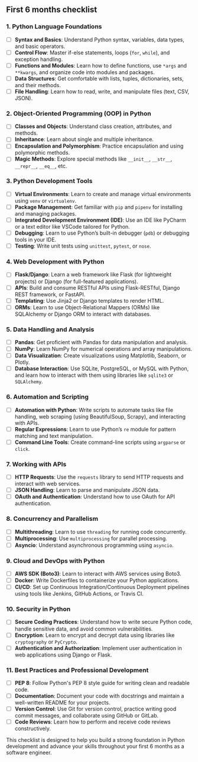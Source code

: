## First 6 months checklist
### 1. **Python Language Foundations**
   - [ ] **Syntax and Basics**: Understand Python syntax, variables, data types, and basic operators.
   - [ ] **Control Flow**: Master if-else statements, loops (`for`, `while`), and exception handling.
   - [ ] **Functions and Modules**: Learn how to define functions, use `*args` and `**kwargs`, and organize code into modules and packages.
   - [ ] **Data Structures**: Get comfortable with lists, tuples, dictionaries, sets, and their methods.
   - [ ] **File Handling**: Learn how to read, write, and manipulate files (text, CSV, JSON).

### 2. **Object-Oriented Programming (OOP) in Python**
   - [ ] **Classes and Objects**: Understand class creation, attributes, and methods.
   - [ ] **Inheritance**: Learn about single and multiple inheritance.
   - [ ] **Encapsulation and Polymorphism**: Practice encapsulation and using polymorphic methods.
   - [ ] **Magic Methods**: Explore special methods like `__init__`, `__str__`, `__repr__`, `__eq__`, etc.

### 3. **Python Development Tools**
   - [ ] **Virtual Environments**: Learn to create and manage virtual environments using `venv` or `virtualenv`.
   - [ ] **Package Management**: Get familiar with `pip` and `pipenv` for installing and managing packages.
   - [ ] **Integrated Development Environment (IDE)**: Use an IDE like PyCharm or a text editor like VSCode tailored for Python.
   - [ ] **Debugging**: Learn to use Python’s built-in debugger (`pdb`) or debugging tools in your IDE.
   - [ ] **Testing**: Write unit tests using `unittest`, `pytest`, or `nose`.

### 4. **Web Development with Python**
   - [ ] **Flask/Django**: Learn a web framework like Flask (for lightweight projects) or Django (for full-featured applications).
   - [ ] **APIs**: Build and consume RESTful APIs using Flask-RESTful, Django REST framework, or FastAPI.
   - [ ] **Templating**: Use Jinja2 or Django templates to render HTML.
   - [ ] **ORMs**: Learn to use Object-Relational Mappers (ORMs) like SQLAlchemy or Django ORM to interact with databases.

### 5. **Data Handling and Analysis**
   - [ ] **Pandas**: Get proficient with Pandas for data manipulation and analysis.
   - [ ] **NumPy**: Learn NumPy for numerical operations and array manipulations.
   - [ ] **Data Visualization**: Create visualizations using Matplotlib, Seaborn, or Plotly.
   - [ ] **Database Interaction**: Use SQLite, PostgreSQL, or MySQL with Python, and learn how to interact with them using libraries like `sqlite3` or `SQLAlchemy`.

### 6. **Automation and Scripting**
   - [ ] **Automation with Python**: Write scripts to automate tasks like file handling, web scraping (using BeautifulSoup, Scrapy), and interacting with APIs.
   - [ ] **Regular Expressions**: Learn to use Python’s `re` module for pattern matching and text manipulation.
   - [ ] **Command Line Tools**: Create command-line scripts using `argparse` or `click`.

### 7. **Working with APIs**
   - [ ] **HTTP Requests**: Use the `requests` library to send HTTP requests and interact with web services.
   - [ ] **JSON Handling**: Learn to parse and manipulate JSON data.
   - [ ] **OAuth and Authentication**: Understand how to use OAuth for API authentication.

### 8. **Concurrency and Parallelism**
   - [ ] **Multithreading**: Learn to use `threading` for running code concurrently.
   - [ ] **Multiprocessing**: Use `multiprocessing` for parallel processing.
   - [ ] **Asyncio**: Understand asynchronous programming using `asyncio`.

### 9. **Cloud and DevOps with Python**
   - [ ] **AWS SDK (Boto3)**: Learn to interact with AWS services using Boto3.
   - [ ] **Docker**: Write Dockerfiles to containerize your Python applications.
   - [ ] **CI/CD**: Set up Continuous Integration/Continuous Deployment pipelines using tools like Jenkins, GitHub Actions, or Travis CI.

### 10. **Security in Python**
   - [ ] **Secure Coding Practices**: Understand how to write secure Python code, handle sensitive data, and avoid common vulnerabilities.
   - [ ] **Encryption**: Learn to encrypt and decrypt data using libraries like `cryptography` or `PyCrypto`.
   - [ ] **Authentication and Authorization**: Implement user authentication in web applications using Django or Flask.

### 11. **Best Practices and Professional Development**
   - [ ] **PEP 8**: Follow Python's PEP 8 style guide for writing clean and readable code.
   - [ ] **Documentation**: Document your code with docstrings and maintain a well-written README for your projects.
   - [ ] **Version Control**: Use Git for version control, practice writing good commit messages, and collaborate using GitHub or GitLab.
   - [ ] **Code Reviews**: Learn how to perform and receive code reviews constructively.

This checklist is designed to help you build a strong foundation in Python development and advance your skills throughout your first 6 months as a software engineer.
